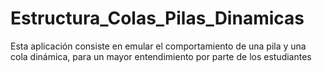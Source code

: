 # Estructura_Colas_Pilas_Dinamicas
Esta aplicación consiste en emular el comportamiento de una pila y una cola dinámica, para un mayor entendimiento por parte de los estudiantes
